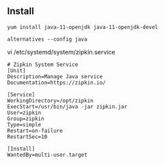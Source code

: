 

## Install

```
yum install java-11-openjdk java-11-openjdk-devel

alternatives --config java
```

vi /etc/systemd/system/zipkin.service
```
# Zipkin System Service
[Unit]
Description=Manage Java service
Documentation=https://zipkin.io/

[Service]
WorkingDirectory=/opt/zipkin
ExecStart=/usr/bin/java -jar zipkin.jar
User=zipkin
Group=zipkin
Type=simple
Restart=on-failure
RestartSec=10

[Install]
WantedBy=multi-user.target
```
